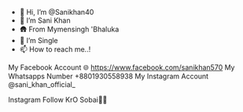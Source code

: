 - 👋 Hi, I’m @Sanikhan40
- 👀 I’m Sani Khan 
- 🛖 From Mymensingh 'Bhaluka
- 💞️ I’m Single
- 📫 How to reach me..!

<!---
Sanikhan40/Sanikhan40 is a ✨ special ✨ repository because its `README.md` (this file) appears on your GitHub profile.
You can click the Preview link to take a look at your changes.
--->
My Facebook Account 🌐 https://www.facebook.com/sanikhan570
My Whatsapps Number +8801930558938
My Instagram Account @sani_khan_official_

Instagram Follow KrO Sobai💓💞
